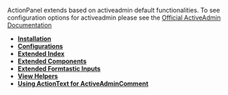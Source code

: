 ActionPanel extends based on activeadmin default functionalities. To see configuration options for activeadmin please see the [Official ActiveAdmin Documentation](https://activeadmin.info/)

- **[Installation](../README.md)**
- **[Configurations](Configurations.md)**
- **[Extended Index](Extended-Index.md)**
- **[Extended Components](Extended-Components.md)**
- **[Extended Formtastic Inputs](Extended-Formtastic-Inputs.md)**
- **[View Helpers](View-Helpers.md)**
- **[Using ActionText for ActiveAdminComment](Using-ActionText-for-ActiveAdminComment.md)**
